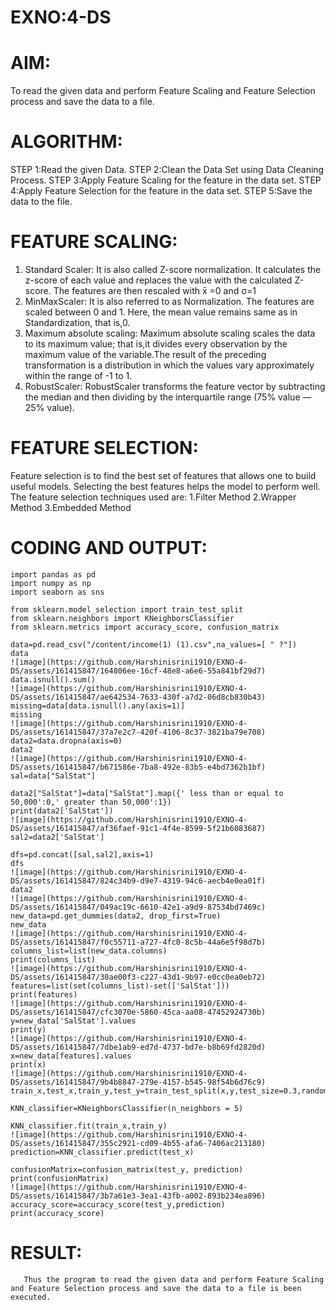 # EXNO:4-DS
# AIM:
To read the given data and perform Feature Scaling and Feature Selection process and save the
data to a file.

# ALGORITHM:
STEP 1:Read the given Data.
STEP 2:Clean the Data Set using Data Cleaning Process.
STEP 3:Apply Feature Scaling for the feature in the data set.
STEP 4:Apply Feature Selection for the feature in the data set.
STEP 5:Save the data to the file.

# FEATURE SCALING:
1. Standard Scaler: It is also called Z-score normalization. It calculates the z-score of each value and replaces the value with the calculated Z-score. The features are then rescaled with x̄ =0 and σ=1
2. MinMaxScaler: It is also referred to as Normalization. The features are scaled between 0 and 1. Here, the mean value remains same as in Standardization, that is,0.
3. Maximum absolute scaling: Maximum absolute scaling scales the data to its maximum value; that is,it divides every observation by the maximum value of the variable.The result of the preceding transformation is a distribution in which the values vary approximately within the range of -1 to 1.
4. RobustScaler: RobustScaler transforms the feature vector by subtracting the median and then dividing by the interquartile range (75% value — 25% value).

# FEATURE SELECTION:
Feature selection is to find the best set of features that allows one to build useful models. Selecting the best features helps the model to perform well.
The feature selection techniques used are:
1.Filter Method
2.Wrapper Method
3.Embedded Method

# CODING AND OUTPUT:
```
import pandas as pd
import numpy as np
import seaborn as sns

from sklearn.model_selection import train_test_split
from sklearn.neighbors import KNeighborsClassifier
from sklearn.metrics import accuracy_score, confusion_matrix

data=pd.read_csv("/content/income(1) (1).csv",na_values=[ " ?"])
data
![image](https://github.com/Harshinisrini1910/EXNO-4-DS/assets/161415847/164806ee-16cf-48e8-a6e6-55a841bf29d7)
data.isnull().sum()
![image](https://github.com/Harshinisrini1910/EXNO-4-DS/assets/161415847/ae642534-7633-430f-a7d2-06d8cb830b43)
missing=data[data.isnull().any(axis=1)]
missing
![image](https://github.com/Harshinisrini1910/EXNO-4-DS/assets/161415847/37a7e2c7-420f-4106-8c37-3821ba79e708)
data2=data.dropna(axis=0)
data2
![image](https://github.com/Harshinisrini1910/EXNO-4-DS/assets/161415847/b671586e-7ba8-492e-83b5-e4bd7362b1bf)
sal=data["SalStat"]

data2["SalStat"]=data["SalStat"].map({' less than or equal to 50,000':0,' greater than 50,000':1})
print(data2['SalStat'])
![image](https://github.com/Harshinisrini1910/EXNO-4-DS/assets/161415847/af36faef-91c1-4f4e-8599-5f21b6083687)
sal2=data2['SalStat']

dfs=pd.concat([sal,sal2],axis=1)
dfs
![image](https://github.com/Harshinisrini1910/EXNO-4-DS/assets/161415847/824c34b9-d9e7-4319-94c6-aecb4e0ea01f)
data2
![image](https://github.com/Harshinisrini1910/EXNO-4-DS/assets/161415847/049ac19c-6610-42e1-a9d9-87534bd7469c)
new_data=pd.get_dummies(data2, drop_first=True)
new_data
![image](https://github.com/Harshinisrini1910/EXNO-4-DS/assets/161415847/f0c55711-a727-4fc0-8c5b-44a6e5f98d7b)
columns_list=list(new_data.columns)
print(columns_list)
![image](https://github.com/Harshinisrini1910/EXNO-4-DS/assets/161415847/30ae00f3-c227-43d1-9b97-e0cc0ea0eb72)
features=list(set(columns_list)-set(['SalStat']))
print(features)
![image](https://github.com/Harshinisrini1910/EXNO-4-DS/assets/161415847/cfc3070e-5860-45ca-aa08-47452924730b)
y=new_data['SalStat'].values
print(y)
![image](https://github.com/Harshinisrini1910/EXNO-4-DS/assets/161415847/7dbe1ab9-ed7d-4737-bd7e-b8b69fd2820d)
x=new_data[features].values
print(x)
![image](https://github.com/Harshinisrini1910/EXNO-4-DS/assets/161415847/9b4b8847-279e-4157-b545-98f54b6d76c9)
train_x,test_x,train_y,test_y=train_test_split(x,y,test_size=0.3,random_state=0)

KNN_classifier=KNeighborsClassifier(n_neighbors = 5)

KNN_classifier.fit(train_x,train_y)
![image](https://github.com/Harshinisrini1910/EXNO-4-DS/assets/161415847/355c2921-cd09-4b55-afa6-7406ac213180)
prediction=KNN_classifier.predict(test_x)

confusionMatrix=confusion_matrix(test_y, prediction)
print(confusionMatrix)
![image](https://github.com/Harshinisrini1910/EXNO-4-DS/assets/161415847/3b7a61e3-3ea1-43fb-a002-893b234ea896)
accuracy_score=accuracy_score(test_y,prediction)
print(accuracy_score)
```
# RESULT:
       Thus the program to read the given data and perform Feature Scaling and Feature Selection process and save the data to a file is been executed.
